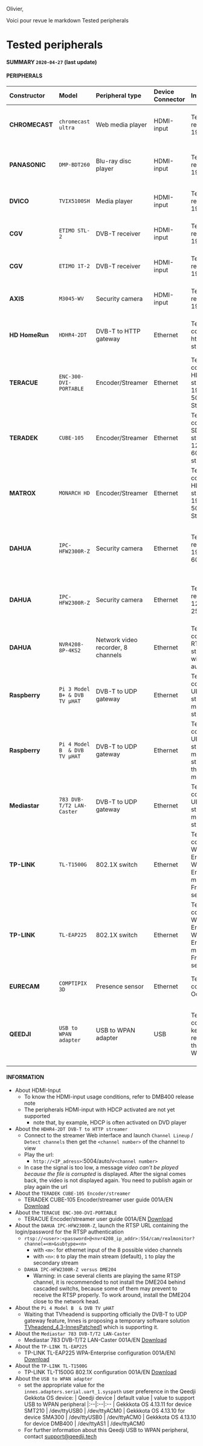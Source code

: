 Olivier,

Voici pour revue le markdown Tested peripherals

# Tested peripherals

#### **SUMMARY** `2020-04-27` (last update)

#### **PERIPHERALS**
|Constructor |Model |Peripheral type |Device Connector| Information  |Compatibility
|:--|:--|:--|:--|:--|:--
|**CHROMECAST** | `chromecast ultra`    | Web media player                  | HDMI-input | Tested resolution: 1920x1080 | Gekkota OS 4.10.18 (or above) for device DMB400 (with a valid HDCP key)
|**PANASONIC**  |`DMP-BDT260`           | Blu-ray disc player                | HDMI-input | Tested resolution: 1920x1080 | Gekkota OS 4.10.18 (or above) for device DMB400 (with a valid HDCP key)
|**DVICO**      |`TVIX5100SH`           | Media player                       | HDMI-input | Tested resolution: 1920x1080                                           | Gekkota OS 4.10.11 (or above) for device DMB400
|**CGV**        |`ETIMO STL-2`          | DVB-T receiver                     | HDMI-input | Tested resolution: 1920x1080                                           | Gekkota OS 4.10.11 (or above) for device DMB400
|**CGV**        |`ETIMO 1T-2`           | DVB-T receiver                     | HDMI-input | Tested resolution: 1920x1080                                           | Gekkota OS 4.10.11 (or above) for device DMB400
|**AXIS**       |`M3045-WV`             | Security camera                    | HDMI-input | Tested resolution: 1920x1080                                           | Gekkota OS 4.10.11 (or above) for device DMB400
|**HD HomeRun** |`HDHR4-2DT`            | DVB-T to HTTP gateway              | Ethernet   | Tested configuration: http streaming                                   | Gekkota OS 4.10.11 (or above) for devices DMB400, SMA300
|**TERACUE**    |`ENC-300-DVI-PORTABLE` | Encoder/Streamer                   | Ethernet   | Tested configuration: HDMI AV stream 1920x1080 50Hz to UDP Streaming   | Gekkota OS 4.10.11 (or above) for device DMB400
|**TERADEK**    |`CUBE-105`             | Encoder/Streamer                   | Ethernet   | Tested configuration: SDI AV stream 1280x720 60Hz to RTSP streaming    | Gekkota 4.10.15 (or above) for device DMB400
|**MATROX**     |`MONARCH HD` | Encoder/Streamer                              | Ethernet   | Tested configuration: HDMI AV stream 1920x1080 50Hz to RTSP Streaming   | Gekkota OS 4.13.12 (or above) for device DMB400/SMA300
|**DAHUA**      |`IPC-HFW2300R-Z`       | Security camera                    | Ethernet | Tested resolution: 1920x1080 60Hz  | tested with the NVR4208-8P-4KS2 / Gekkota OS 4.12.10 (or above) for devices DMB400, SMA300
|**DAHUA**      |`IPC-HFW2300R-Z`       | Security camera                    | Ethernet | Tested resolution: 1280x720 25Hz  | tested with the NVR4208-8P-4KS2 / Gekkota OS 4.12.10 (or above) for device DME204
|**DAHUA**      |`NVR4208-8P-4KS2`      | Network video recorder, 8 channels | Ethernet | Tested configuration: RTSP Live streaming with authentication |  Gekkota OS 4.12.10 (or above) for devices DMB400, SMA300, DME204
|**Raspberry**  |`Pi 3 Model B+ & DVB TV µHAT` | DVB-T to UDP gateway        | Ethernet | Tested configuration: UDP streaming, multicast, 1 stream | Gekkota OS 4.12.10 (or above) for device DMB400
|**Raspberry**  |`Pi 4 Model B  & DVB TV µHAT` | DVB-T to UDP gateway        | Ethernet | Tested configuration: UDP streaming, multicast, 2 streams on the same multiplex | Gekkota OS 4.12.10 (or above) for device DMB400
|**Mediastar**  | `783 DVB-T/T2 LAN-Caster` | DVB-T to UDP gateway           | Ethernet | Tested configuration: UDP streaming, multicast, 1 stream | Gekkota OS 4.12.12 (or above) for device DMB400
|**TP-LINK**  | `TL-T1500G` | 802.1X switch | Ethernet | Tested configuration: WPA-Enterprise, WPA2-Enterprise, multicast, FreeRadius server | Gekkota OS 4.13.10 (or above) for devices DMB400, SMA300, DME204
|**TP-LINK**  | `TL-EAP225` | 802.1X switch | Ethernet | Tested configuration: WPA-Enterprise, WPA2-Enterprise, multicast, FreeRadius server | Gekkota OS 4.13.10 (or above) for devices DMB400, SMA300, SMT210, SMH300
|**EURECAM**  | `COMPTIPIX 3D` | Presence sensor | Ethernet | Tested configuration: Occupancy | Gekkota OS 4.13.10 (or above) for device SMT210
|**QEEDJI**  | `USB to WPAN adapter` | USB to WPAN adapter | USB | Tested configuration: key code reception through WPAN | Gekkota OS 4.13.11 (or above) for device SMT210, Gekkota OS 4.13.10 (or above) for devices DMB400, SMA300
#### **INFORMATION**
- About HDMI-Input
    - To know the HDMI-input usage conditions, refer to DMB400 release note
    - The peripherals HDMI-input with HDCP activated are not yet supported
        - note that, by example, HDCP is often activated on DVD player
- About the `HDHR4-2DT DVB-T to HTTP streamer`
    - Connect to the streamer Web interface and launch ```Channel Lineup``` / ```Detect channels``` then get the ```<channel number>``` of the channel to view
    - Play the url:
        - ```http://<IP_adress>```:5004/auto/v```<channel number>```
    - In case the signal is too low, a message *video can't be played because the file is corrupted* is displayed. After the signal comes back, the video is not displayed again. You need to publish again or play again the url
- About the `TERADEK CUBE-105 Encoder/streamer`
    - TERADEK CUBE-105 Encoder/streamer user guide 001A/EN [Download](https://github.com/Qeedji/archives/blob/master/downloads/third-part-tools/Teradec-Cube105-configuration_001A_en.pdf)
- About the `TERACUE ENC-300-DVI-PORTABLE`
    - TERACUE Encoder/streamer user guide 001A/EN [Download](https://github.com/Qeedji/archives/blob/master/downloads/third-part-tools/teracue_encoder_configuration-001A_en.pdf)
- About the `DAHUA IPC-HFW2300R-Z`, launch the RTSP URL containing the login/password for the RTSP authentication
    - ```rtsp://<user>:<password>@<nvr4208_ip_addr>:554/cam/realmonitor?channel=<m>&subtype=<n>```
        - with ```<m>```: for ethernet input <m> of the 8 possible video channels
        - with ```<n>```: ```0``` to play the main stream (default), ```1``` to play the secondary stream
    - `DAHUA IPC-HFW2300R-Z versus DME204`
        - Warning: in case several clients are playing the same RTSP channel, it is recommended to not install the DME204 behind cascaded switchs, because some of them may prevent to receive the RTSP properly. To work around, install the DME204 close to the network head.
- About the `Pi 4 Model B  & DVB TV µHAT`
    - Waiting that TVheadend is supporting officially the DVB-T to UDP gateway feature, Innes is proposing a temporary software solution [TVheadend_4.3-InnesPatched1](https://www.innes.pro/en/support/index.php?Third_part_documentation_and_tools/TVHeadend_4.3-Innespatched1) which is supporting it.
- About the `Mediastar 783 DVB-T/T2 LAN-Caster`
    - Mediastar 783 DVB-T/T2 LAN-Caster 001A/EN [Download](https://github.com/Qeedji/archives/blob/master/downloads/third-part-tools/783-DVB-T-T2-LAN-Caster-configuration.pdf)
- About the `TP-LINK TL-EAP225`
    - TP-LINK TL-EAP225 WPA-Enterprise configuration 001A/EN) [Download](https://github.com/Qeedji/archives/blob/master/downloads/third-part-tools/tl_eap225-802_1X-configuration-001A_en.pdf)
- About the `TP-LINK TL-T1500G`
    - TP-LINK TL-T1500G 802.1X configuration 001A/EN [Download](https://github.com/Qeedji/archives/blob/master/downloads/third-part-tools/tl_t1500g-802_1X-configuration-001A_en.pdf)
- About the `USB to WPAN adapter`
    - set the appropriate value for the `innes.adapters.serial.uart_1.syspath` user preference in the Qeedji Gekkota OS device:
| Qeedji device | default value | value to support USB to WPAN peripheral
|:--|:--|:--
| Gekkkota OS 4.13.11 for device SMT210  | /dev/ttyUSB0  | /dev/ttyACM0
| Gekkkota OS 4.13.10 for device SMA300  | /dev/ttyUSB0  | /dev/ttyACM0
| Gekkkota OS 4.13.10 for device DMB400  | /dev/ttyAS1   | /dev/ttyACM0
    - For further information about this Qeedji USB to WPAN peripheral, contact support@qeedji.tech
